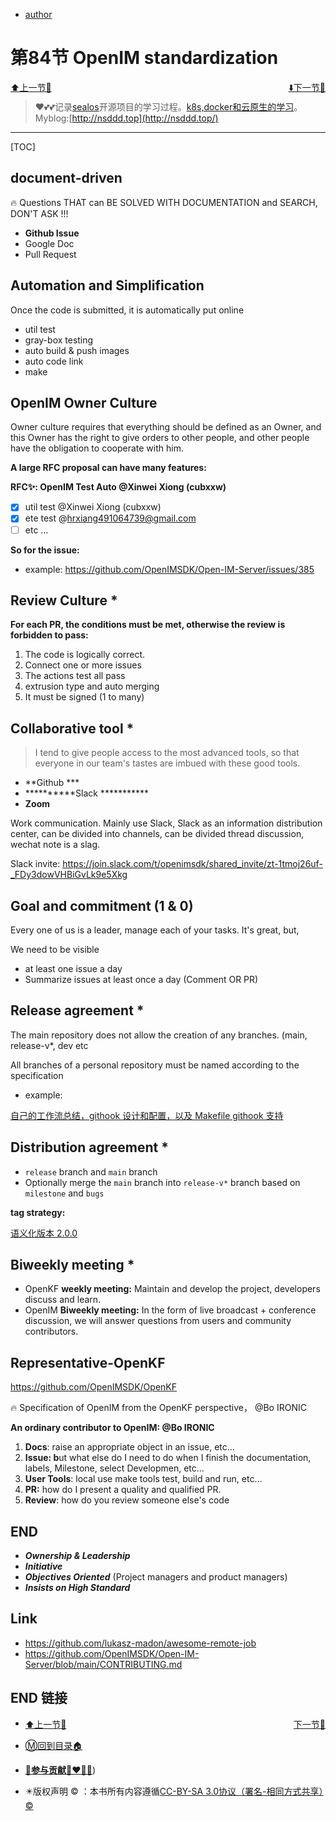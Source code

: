 + [author](http://nsddd.top)

# 第84节 OpenIM standardization

<div><a href = '83.md' style='float:left'>⬆️上一节🔗  </a><a href = '85.md' style='float: right'>  ⬇️下一节🔗</a></div>

<br>

> ❤️💕💕记录[sealos](https://github.com/cubxxw/sealos)开源项目的学习过程。[k8s,docker和云原生的学习](https://github.com/cubxxw/sealos)。Myblog:[http://nsddd.top](http://nsddd.top/)

---

[TOC]

## **document-driven**

🔥 Questions THAT can BE SOLVED WITH DOCUMENTATION and SEARCH, DON'T ASK !!!
+ **Github Issue**
+ Google Doc
+ Pull Request

## Automation and Simplification

Once the code is submitted, it is automatically put online

+ util test
+ gray-box testing
+ auto build & push images
+ auto code link
+ make

## OpenIM Owner Culture

Owner culture requires that everything should be defined as an Owner, and this Owner has the right to give orders to other people, and other people have the obligation to cooperate with him.

**A large RFC proposal can have many features:**

**RFC✨: OpenIM Test Auto @Xinwei Xiong (cubxxw)**

+ [x] util test @Xinwei Xiong (cubxxw)
+ [x] ete test @hrxiang491064739@gmail.com
+ [ ] etc …

**So for the issue:**

+ example: https://github.com/OpenIMSDK/Open-IM-Server/issues/385

## Review Culture *

**For each PR, the conditions must be met, otherwise the review is forbidden to pass:**

1. The code is logically correct.
2. Connect one or more issues
3. The actions test all pass
4. extrusion type and auto merging
5. It must be signed (1 to many)

## Collaborative tool *

> I tend to give people access to the most advanced tools, so that everyone in our team's tastes are imbued with these good tools.

+ **Github ***
+ **********Slack ***********
+ **Zoom**

Work communication. Mainly use Slack, Slack as an information distribution center, can be divided into channels, can be divided thread discussion, wechat note is a slag.

Slack invite: https://join.slack.com/t/openimsdk/shared_invite/zt-1tmoj26uf-_FDy3dowVHBiGvLk9e5Xkg

## G**oal and commitment (1 & 0)**

Every one of us is a leader, manage each of your tasks. It's great, but,

We need to be visible

+ at least one issue a day
+ Summarize issues at least once a day (Comment OR PR)

## Release agreement *

The main repository does not allow the creation of any branches. (main, release-v*, dev etc

All branches of a personal repository must be named according to the specification

+ example:

[自己的工作流总结，githook 设计和配置，以及 Makefile githook 支持](https://gist.github.com/cubxxw/126b72104ac0b0ca484c9db09c3e5694#file-githook-md)

## Distribution agreement *

+ `release` branch and `main` branch
+ Optionally merge the `main` branch into `release-v*` branch based on `milestone` and `bugs`

**tag strategy:**

[语义化版本 2.0.0](https://semver.org/lang/zh-CN/)

## Biweekly meeting *

+ OpenKF **weekly meeting:** Maintain and develop the project, developers discuss and learn.
+ OpenIM **Biweekly meeting:** In the form of live broadcast + conference discussion, we will answer questions from users and community contributors.

## R**epresentative-OpenKF**

https://github.com/OpenIMSDK/OpenKF

🔥 Specification of OpenIM from the OpenKF perspective， @Bo IRONIC

**An ordinary contributor to OpenIM: @Bo IRONIC**

1. **Docs**: raise an appropriate object in an issue, etc…
2. **Issue: b**ut what else do I need to do when I finish the documentation, labels, Milestone, select Developmen, etc…
3. **User Tools**: local use make tools test, build and run, etc…
4. **PR:** how do I present a quality and qualified PR.
5. **Review**: how do you review someone else's code

## END

+ ***Ownership & Leadership***
+ ***Initiative***
+ ***Objectives Oriented*** (Project managers and product managers)
+ ***Insists on High Standard***



## Link

+ https://github.com/lukasz-madon/awesome-remote-job
+ https://github.com/OpenIMSDK/Open-IM-Server/blob/main/CONTRIBUTING.md



## END 链接

<ul><li><div><a href = '83.md' style='float:left'>⬆️上一节🔗  </a><a href = '85.md' style='float: right'>  ️下一节🔗</a></div></li></ul>

+ [Ⓜ️回到目录🏠](../README.md)

+ [**🫵参与贡献💞❤️‍🔥💖**](https://nsddd.top/archives/contributors))

+ ✴️版权声明 &copy; ：本书所有内容遵循[CC-BY-SA 3.0协议（署名-相同方式共享）&copy;](http://zh.wikipedia.org/wiki/Wikipedia:CC-by-sa-3.0协议文本) 

